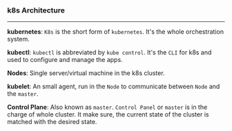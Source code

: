 ### k8s Architecture

---

**kubernetes**: `K8s` is the short form of `kubernetes`. It's the whole orchestration system.

**kubectl**: `kubectl` is abbreviated by `kube control`. It's the `CLI` for k8s and used to configure and manage the apps.

**Nodes**: Single server/virtual machine in the k8s cluster.

**kubelet**: An small agent, run in the `Node` to communicate between `Node` and the `master`.

**Control Plane**: Also known as `master`. `Control Panel` or `master` is in the charge of whole cluster. It make sure, the current state of the cluster is matched with the desired state.
